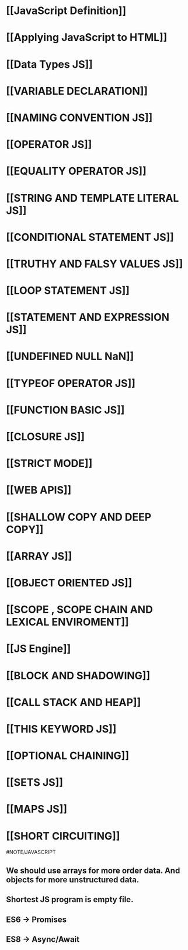 # [[JavaScript Definition]]
# [[Applying JavaScript to HTML]]
# [[Data Types JS]]
# [[VARIABLE DECLARATION]]
# [[NAMING CONVENTION JS]]
# [[OPERATOR JS]]
# [[EQUALITY OPERATOR JS]]
# [[STRING AND TEMPLATE LITERAL JS]]
# [[CONDITIONAL STATEMENT JS]]
# [[TRUTHY AND FALSY VALUES JS]]
# [[LOOP STATEMENT JS]]
# [[STATEMENT AND EXPRESSION JS]]
# [[UNDEFINED NULL NaN]]
# [[TYPEOF OPERATOR JS]]
# [[FUNCTION BASIC JS]]
# [[CLOSURE JS]]
# [[STRICT MODE]]
# [[WEB APIS]]
# [[SHALLOW COPY AND DEEP COPY]]
# [[ARRAY JS]]
# [[OBJECT ORIENTED JS]]
# [[SCOPE , SCOPE CHAIN AND LEXICAL ENVIROMENT]]
# [[JS Engine]]
# [[BLOCK AND SHADOWING]]
# [[CALL STACK AND HEAP]]
# [[THIS KEYWORD JS]]
# [[OPTIONAL CHAINING]]
# [[SETS JS]]
# [[MAPS JS]]

# [[SHORT CIRCUITING]]

#NOTE/JAVASCRIPT 
## We should use arrays for more order data. And objects for more unstructured data.
## Shortest JS program is empty file.

## ES6 -> Promises
## ES8 -> Async/Await